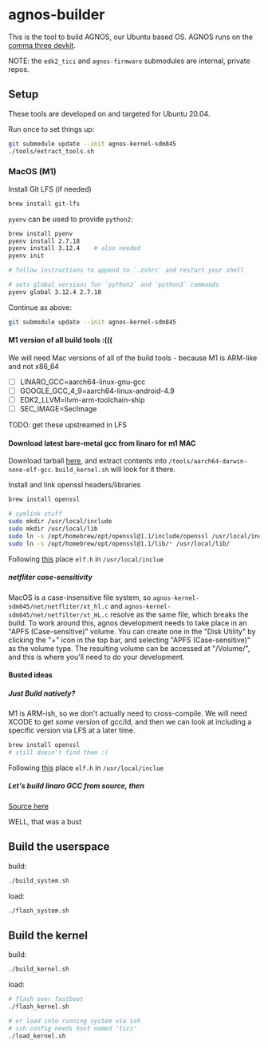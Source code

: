 # agnos-builder

This is the tool to build AGNOS, our Ubuntu based OS. AGNOS runs on the [comma three devkit](https://comma.ai/shop/products/three).

NOTE: the `edk2_tici` and `agnos-firmware` submodules are internal, private repos.

## Setup

These tools are developed on and targeted for Ubuntu 20.04.

Run once to set things up:
```sh
git submodule update --init agnos-kernel-sdm845
./tools/extract_tools.sh
```

### MacOS (M1)

Install Git LFS (if needed)

```sh
brew install git-lfs
```

`pyenv` can be used to provide `python2`:

```sh
brew install pyenv
pyenv install 2.7.18
pyenv install 3.12.4	# also needed
pyenv init

# follow instructions to append to `.zshrc` and restart your shell

# sets global versions for `python2` and `python3` commands
pyenv global 3.12.4 2.7.18
```

Continue as above:

```sh
git submodule update --init agnos-kernel-sdm845
```

#### M1 version of all build tools :(((

We will need Mac versions of all of the build tools - because M1 is ARM-like and not x86_64

 * [ ] LINARO_GCC=aarch64-linux-gnu-gcc
 * [ ] GOOGLE_GCC_4_9=aarch64-linux-android-4.9
 * [ ] EDK2_LLVM=llvm-arm-toolchain-ship
 * [ ] SEC_IMAGE=SecImage

TODO: get these upstreamed in LFS

#### Download latest bare-metal gcc from linaro for m1 MAC

Download tarball [here](https://developer.arm.com/-/media/Files/downloads/gnu/13.3.rel1/binrel/arm-gnu-toolchain-13.3.rel1-darwin-arm64-aarch64-none-elf.tar.xz), and extract contents into `/tools/aarch64-darwin-none-elf-gcc`. `build_kernel.sh` will look for it there.

Install and link openssl headers/libraries

```sh
brew install openssl

# symlink stuff
sudo mkdir /usr/local/include
sudo mkdir /usr/local/lib
sudo ln -s /opt/homebrew/opt/openssl@1.1/include/openssl /usr/local/include
sudo ln -s /opt/homebrew/opt/openssl@1.1/lib/* /usr/local/lib/
```

Following [this](https://apple.stackexchange.com/questions/276307/installing-elf-on-mac-through-homebrew) place `elf.h` in `/usr/local/inclue`

##### netfliter case-sensitivity

MacOS is a case-insensitive file system, so `agnos-kernel-sdm845/net/netfliter/xt_hl.c` and `agnos-kernel-sdm845/net/netfilter/xt_HL.c` resolve as the same file, which breaks the build. To work around this, agnos development needs to take place in an "APFS (Case-sensitive)" volume. You can create one in the "Disk Utility" by clicking the "+" icon in the top bar, and selecting "APFS (Case-sensitive)" as the volume type. The resulting volume can be accessed at "/Volume/<volume-name>", and this is where you'll need to do your development.

#### Busted ideas

##### Just Build natively?

M1 is ARM-ish, so we don't actually need to cross-compile. We will need XCODE to get _some_ version of gcc/ld, and then we can look at including a specific version via LFS at a later time.

```sh
brew install openssl
# still doesn't find them :(
```

Following [this](https://apple.stackexchange.com/questions/276307/installing-elf-on-mac-through-homebrew) place `elf.h` in `/usr/local/inclue`

##### Let's build linaro GCC from source, then

[Source here](https://developer.arm.com/downloads/-/gnu-a/8-2-2018-08)

WELL, that was a bust


## Build the userspace

build:
```sh
./build_system.sh
```

load:
```sh
./flash_system.sh
```

## Build the kernel

build:
```sh
./build_kernel.sh
```

load:
```sh
# flash over fastboot
./flash_kernel.sh

# or load into running system via ssh
# ssh config needs host named 'tici'
./load_kernel.sh
```
